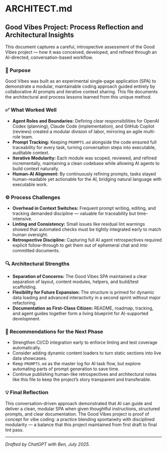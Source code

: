 # ARCHITECT.md

## Good Vibes Project: Process Reflection and Architectural Insights

This document captures a careful, introspective assessment of the Good Vibes project — how it was conceived, developed, and refined through an AI-directed, conversation-based workflow.

### 📌 Purpose

Good Vibes was built as an experimental single-page application (SPA) to demonstrate a modular, maintainable coding approach guided entirely by collaborative AI prompts and iterative context sharing. This file documents the architectural and process lessons learned from this unique method.

### ✅ What Worked Well

- **Agent Roles and Boundaries:** Defining clear responsibilities for OpenAI Codex (planning), Claude Code (implementation), and GitHub Copilot (reviews) created a modular division of labor, mirroring an agile multi-role team.
- **Prompt Tracking:** Keeping `PROMPTS.md` alongside the code ensured full traceability for every task, turning conversation steps into executable, auditable context.
- **Iterative Modularity:** Each module was scoped, reviewed, and refined incrementally, maintaining a clean codebase while allowing AI agents to build context naturally.
- **Human-AI Alignment:** By continuously refining prompts, tasks stayed human-readable yet actionable for the AI, bridging natural language with executable work.

### ⚙️ Process Challenges

- **Overhead in Context Switches:** Frequent prompt writing, editing, and tracking demanded discipline — valuable for traceability but time-intensive.
- **Linting and Consistency:** Small issues like residual lint warnings showed that automated checks must be tightly integrated early to match human oversight.
- **Retrospective Discipline:** Capturing full AI agent retrospectives required explicit follow-through to get them out of ephemeral chat and into committed documents.

### 🔍 Architectural Strengths

- **Separation of Concerns:** The Good Vibes SPA maintained a clear separation of layout, content modules, helpers, and build/test scaffolding.
- **Flexibility for Future Expansion:** The structure is primed for dynamic data loading and advanced interactivity in a second sprint without major refactoring.
- **Documentation as First-Class Citizen:** README, roadmap, tracking, and agent guides together form a living blueprint for AI-supported development.

### 🚀 Recommendations for the Next Phase

- Strengthen CI/CD integration early to enforce linting and test coverage automatically.
- Consider adding dynamic content loaders to turn static sections into live data showcases.
- Keep `PROMPTS.md` as the master log for AI task flow, but explore automating parts of prompt generation to save time.
- Continue publishing human-like retrospectives and architectural notes like this file to keep the project’s story transparent and transferable.

### 💡 Final Reflection

This conversation-driven approach demonstrated that AI can guide and deliver a clean, modular SPA when given thoughtful instructions, structured prompts, and clear documentation. The Good Vibes project is proof of concept for vibe coding: a practice blending spontaneity with disciplined modularity — a balance that this project maintained from first draft to final lint pass.

---
_Drafted by ChatGPT with Ben, July 2025._